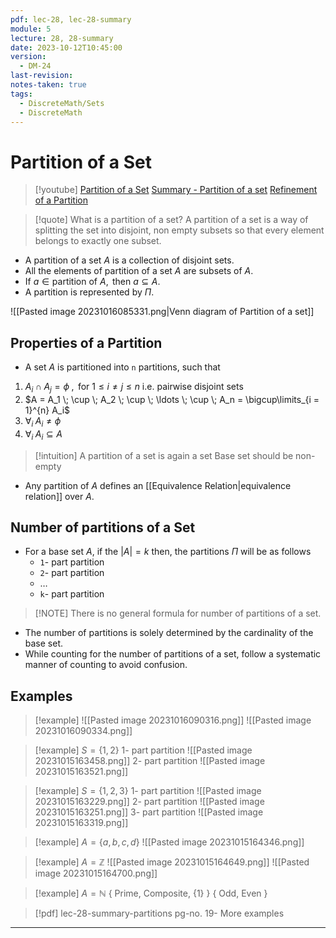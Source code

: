 ```yaml
---
pdf: lec-28, lec-28-summary
module: 5
lecture: 28, 28-summary
date: 2023-10-12T10:45:00
version:
  - DM-24
last-revision: 
notes-taken: true
tags:
  - DiscreteMath/Sets
  - DiscreteMath
---
```

# Partition of a Set

> [!youtube] 
> [Partition of a Set](https://www.youtube.com/watch?v=P6Azf1wPYg4)
> [Summary - Partition of a set](https://www.youtube.com/watch?v=UVfj0NaSA2Y)
> [Refinement of a Partition](https://www.youtube.com/watch?v=Mh2F1Y01lUs)

> [!quote] What is a partition of a set?
> A partition of a set is a way of splitting the set into disjoint, non empty subsets so that every element belongs to exactly one subset.

- A partition of a set $A$ is a collection of disjoint sets.
- All the elements of partition of a set $A$ are subsets of $A$.
- $\text{If } a \in \text{partition of } A, \text{ then } a \subseteq A$.
- A partition is represented by $\Pi$.

![[Pasted image 20231016085331.png|Venn diagram of Partition of a set]]

## Properties of a Partition
- A set $A$ is partitioned into `n` partitions, such that

1. $A_i \; \cap \; A_j = \phi \;, \text{ for } 1 \le i \not = j \le n$ i.e. pairwise disjoint sets
2. $A = A_1 \; \cup \; A_2 \; \cup \; \ldots \; \cup \; A_n = \bigcup\limits_{i = 1}^{n} A_i$
3. $\forall_{i} \; A_i \not = \phi$  
4. $\forall_{i} \; A_i \subseteq A$

> [!intuition] A partition of a set is again a set
> Base set should be non-empty

- Any partition of $A$ defines an [[Equivalence Relation|equivalence relation]] over $A$.
## Number of partitions of a Set
- For a base set $A$, if the $|A| = k$ then, the partitions $\Pi$ will be as follows
	- `1`- part partition
	- `2`- part partition
	- $\ldots$
	- `k`- part partition

> [!NOTE] There is no general formula for number of partitions of a set.
- The number of partitions is solely determined by the cardinality of the base set.
- While counting for the number of partitions of a set, follow a systematic manner of counting to avoid confusion.

## Examples

> [!example] ![[Pasted image 20231016090316.png]]
> ![[Pasted image 20231016090334.png]]

> [!example] $S = \{1, 2\}$
> 1- part partition
> ![[Pasted image 20231015163458.png]]
> 2- part partition
> ![[Pasted image 20231015163521.png]]

> [!example] $S = \{1, 2, 3\}$
> 1- part partition
> ![[Pasted image 20231015163229.png]]
> 2- part partition
> ![[Pasted image 20231015163251.png]]
> 3- part partition
> ![[Pasted image 20231015163319.png]]

> [!example] $A = \{a, b, c, d\}$
> ![[Pasted image 20231015164346.png]]

> [!example] $A = \mathbb{Z}$
> ![[Pasted image 20231015164649.png]]
> ![[Pasted image 20231015164700.png]]

> [!example] $A = \mathbb{N}$
> { Prime, Composite, {1} }
> { Odd, Even }


> [!pdf] lec-28-summary-partitions pg-no. 19-
> More examples 

---
